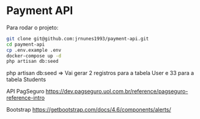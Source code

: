 # Payment API

Para rodar o projeto: 

```bash
git clone git@github.com:jrnunes1993/payment-api.git
cd payment-api
cp .env.example .env
docker-compose up -d
php artisan db:seed
```

php artisan db:seed => Vai gerar 2 registros para a tabela User e 33 para a tabela Students

API PagSeguro
  https://dev.pagseguro.uol.com.br/reference/pagseguro-reference-intro

Bootstrap
  https://getbootstrap.com/docs/4.6/components/alerts/